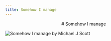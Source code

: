 ```yaml
---
title: Somehow I manage
---
```


<p align="center"> # Somehow I manage

![Somehow I manage by Michael J Scott](https://ih1.redbubble.net/image.1177423537.7873/fposter,small,wall_texture,square_product,1000x1000.jpg)
